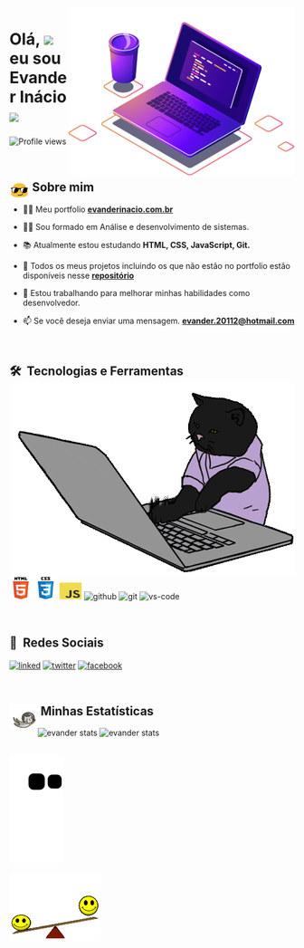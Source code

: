 
<img src="images/computer-illustration.png" min-width="400px" max-width="450px" width="400px" align="right" alt="Computador">
<h1 align="left">Olá, <img src="https://github.com/EvanderInacio/EvanderInacio/blob/main/images/Earth.gif?raw=true" width="30px"> eu sou Evander Inácio <img src="https://raw.githubusercontent.com/kaueMarques/kaueMarques/master/hi.gif" width="30px"></h1>

<p align="left"> <img src="https://komarev.com/ghpvc/?username=EvanderInacio&color=blue" alt="Profile views" /> </p>

<br>

 ## &nbsp;Sobre mim <img src="images/oculos.gif" width="35" align="left">
 
 - 👨‍💻 Meu portfolio **[ evanderinacio.com.br](https://www.evanderinacio.com.br)**
 
- 👨‍🎓 Sou formado em Análise e desenvolvimento de sistemas.
 
- 📚 Atualmente estou estudando **HTML, CSS, JavaScript, Git.**

- 💼 Todos os meus projetos incluindo os que não estão no portfolio estão disponíveis nesse **[ repositório](https://github.com/EvanderInacio/Projetos)**
 
- 🚀 Estou trabalhando para melhorar minhas habilidades como desenvolvedor.
 
- 📫 Se você deseja enviar uma mensagem.  **evander.20112@hotmail.com**

<br>

## 🛠 &nbsp;Tecnologias e Ferramentas <img src="images/gato.gif" width="" align="right">

 <img src="https://raw.githubusercontent.com/devicons/devicon/master/icons/html5/html5-original-wordmark.svg" alt="html5"  width="40" height="40"/> <img src="https://raw.githubusercontent.com/devicons/devicon/master/icons/css3/css3-original-wordmark.svg" alt="css3" width="40" height="40"/> </a>  <img src="https://raw.githubusercontent.com/devicons/devicon/master/icons/javascript/javascript-original.svg" alt="javascript" width="40" height="30"/> </a> <img src="https://raw.githubusercontent.com/EvanderInacio/EvanderInacio/26ff044a2fc4ca9f6153eba5547923f05e9faf6b/images/github.svg" alt="github" width="40" height="33"/> <img src="https://raw.githubusercontent.com/EvanderInacio/EvanderInacio/453eac6a7b80a0a180c970db4b51e3df466da88d/images/git.svg" alt="git" width="40" height="40"/> <img src="https://raw.githubusercontent.com/EvanderInacio/EvanderInacio/e25d715e6c3aeb692fb8b12dab7c7cd87b51b677/images/visual-studio-code.svg" alt="vs-code" width="40" height="35"/>
 
<br>

## 📱 &nbsp;Redes Sociais

<a href="https://www.linkedin.com/in/evander-inacio" target="blank"><img align="center" src="https://raw.githubusercontent.com/rahuldkjain/github-profile-readme-generator/master/src/images/icons/Social/linked-in-alt.svg" alt="linked" height="30" width="40" /></a>
<a href="https://twitter.com/Evander_Inacio" target="blank"><img align="center" src="https://raw.githubusercontent.com/EvanderInacio/EvanderInacio/55c6d0de3bb755efff5dd199a52d7e63fbe9f963/images/twitter.svg" alt="twitter" height="37" width="40" /></a>
<a href="https://www.facebook.com/evandder.lopes" target="blank"><img align="center" src="https://raw.githubusercontent.com/EvanderInacio/EvanderInacio/55c6d0de3bb755efff5dd199a52d7e63fbe9f963/images/facebook.svg" alt="facebook" height="40" width="40" /></a>

<br>

## &nbsp;Minhas Estatísticas <img src="images/gato_astronauta.gif" width="50" align="left">

<img width="530em" src="https://github-readme-stats.vercel.app/api?username=EvanderInacio&show_icons=true=anuraghazra&show_icons=true&theme=algolia" alt="evander stats"/> <img width="530em" src="https://github-readme-stats.vercel.app/api/top-langs/?username=EvanderInacio&layout=compact&theme=algolia" alt="evander stats"/>

##
![Snake animation](https://github.com/EvanderInacio/EvanderInacio/blob/output/github-contribution-grid-snake.svg)

![](images/Feliz.gif)


